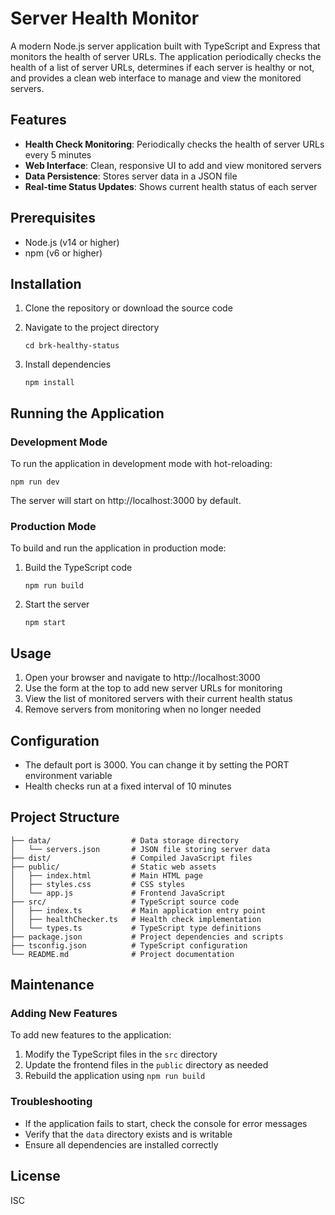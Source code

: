 # Server Health Monitor

A modern Node.js server application built with TypeScript and Express that monitors the health of server URLs. The application periodically checks the health of a list of server URLs, determines if each server is healthy or not, and provides a clean web interface to manage and view the monitored servers.

## Features

- **Health Check Monitoring**: Periodically checks the health of server URLs every 5 minutes
- **Web Interface**: Clean, responsive UI to add and view monitored servers
- **Data Persistence**: Stores server data in a JSON file
- **Real-time Status Updates**: Shows current health status of each server

## Prerequisites

- Node.js (v14 or higher)
- npm (v6 or higher)

## Installation

1. Clone the repository or download the source code

2. Navigate to the project directory
   ```
   cd brk-healthy-status
   ```

3. Install dependencies
   ```
   npm install
   ```

## Running the Application

### Development Mode

To run the application in development mode with hot-reloading:

```
npm run dev
```

The server will start on http://localhost:3000 by default.

### Production Mode

To build and run the application in production mode:

1. Build the TypeScript code
   ```
   npm run build
   ```

2. Start the server
   ```
   npm start
   ```

## Usage

1. Open your browser and navigate to http://localhost:3000
2. Use the form at the top to add new server URLs for monitoring
3. View the list of monitored servers with their current health status
4. Remove servers from monitoring when no longer needed

## Configuration

- The default port is 3000. You can change it by setting the PORT environment variable
- Health checks run at a fixed interval of 10 minutes

## Project Structure

```
├── data/                  # Data storage directory
│   └── servers.json       # JSON file storing server data
├── dist/                  # Compiled JavaScript files
├── public/                # Static web assets
│   ├── index.html         # Main HTML page
│   ├── styles.css         # CSS styles
│   └── app.js             # Frontend JavaScript
├── src/                   # TypeScript source code
│   ├── index.ts           # Main application entry point
│   ├── healthChecker.ts   # Health check implementation
│   └── types.ts           # TypeScript type definitions
├── package.json           # Project dependencies and scripts
├── tsconfig.json          # TypeScript configuration
└── README.md              # Project documentation
```

## Maintenance

### Adding New Features

To add new features to the application:

1. Modify the TypeScript files in the `src` directory
2. Update the frontend files in the `public` directory as needed
3. Rebuild the application using `npm run build`

### Troubleshooting

- If the application fails to start, check the console for error messages
- Verify that the `data` directory exists and is writable
- Ensure all dependencies are installed correctly

## License

ISC